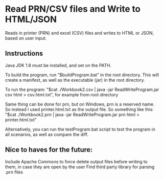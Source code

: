 # Read PRN/CSV files and Write to HTML/JSON
Reads in printer (PRN) and excel (CSV) files and writes to HTML or JSON, based on user input.

## Instructions
Java JDK 1.8 must be installed, and set on the PATH.

To build the program, run "$buildProgram.bat" in the root directory.
This will create a manifest, as well as the executable (jar) in the root directory.

To run the program: "$cat ./Workbook2.csv | java -jar ReadWriteProgram.jar csv html > csv.html.txt", for example from root directory

Same thing can be done for prn, but on Windows, prn is a reserved name. So instead I used printer.html.txt as the output
file. So something like this:
"$cat ./Workbook2.prn | java -jar ReadWriteProgram.jar prn html > printer.html.txt"

Alternatively, you can run the testProgram.bat script to test the program in all scenarios, as well as compare the diff.


## Nice to haves for the future:
Include Apache Commons to force delete output files before writing to them, in case they are open by the user
Find third party library for parsing .prn files
